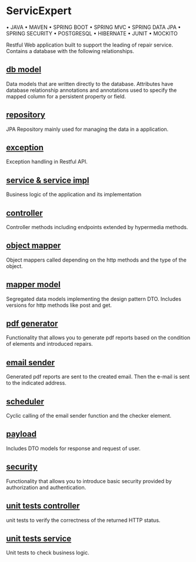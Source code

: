 # ServicExpert

• JAVA
• MAVEN
• SPRING BOOT
• SPRING MVC
• SPRING DATA JPA
• SPRING SECURITY
• POSTGRESQL
• HIBERNATE
• JUNIT
• MOCKITO

Restful Web application built to support the leading of repair service. Contains a database with the following relationships.

## [db model](https://github.com/kdanelczyk/ServicExpert/tree/main/src/main/java/com/kamil/servicExpert/db/model)

Data models that are written directly to the database. Attributes have database relationship annotations and annotations used to specify the mapped column for a persistent property or field.

## [repository](https://github.com/kdanelczyk/ServicExpert/tree/main/src/main/java/com/kamil/servicExpert/repository)

JPA Repository mainly used for managing the data in a application.

## [exception](https://github.com/kdanelczyk/ServicExpert/tree/main/src/main/java/com/kamil/servicExpert/exception)

Exception handling in Restful API.

## [service & service impl](https://github.com/kdanelczyk/ServicExpert/tree/main/src/main/java/com/kamil/servicExpert/service)

Business logic of the application and its implementation

## [controller](https://github.com/kdanelczyk/ServicExpert/tree/main/src/main/java/com/kamil/servicExpert/controller)

Controller methods including endpoints extended by hypermedia methods.

## [object mapper](https://github.com/kdanelczyk/ServicExpert/tree/main/src/main/java/com/kamil/servicExpert/db/mapper)

Object mappers called depending on the http methods and the type of the object.

## [mapper model](https://github.com/kdanelczyk/ServicExpert/tree/main/src/main/java/com/kamil/servicExpert/model)

Segregated data models implementing the design pattern DTO. Includes versions for http methods like post and get. 

## [pdf generator](https://github.com/kdanelczyk/ServicExpert/tree/main/src/main/java/com/kamil/servicExpert/pdfGenerator)

Functionality that allows you to generate pdf reports based on the condition of elements and introduced repairs.

## [email sender](https://github.com/kdanelczyk/ServicExpert/tree/main/src/main/java/com/kamil/servicExpert/EmailSender)

Generated pdf reports are sent to the created email. Then the e-mail is sent to the indicated address.


## [scheduler](https://github.com/kdanelczyk/ServicExpert/tree/main/src/main/java/com/kamil/servicExpert/scheduler)

Cyclic calling of the email sender function and the checker element.


## [payload](https://github.com/kdanelczyk/ServicExpert/tree/main/src/main/java/com/kamil/servicExpert/payload)

Includes DTO models for response and request of user.

## [security](https://github.com/kdanelczyk/ServicExpert/tree/main/src/main/java/com/kamil/servicExpert/security)

Functionality that allows you to introduce basic security provided by authorization and authentication.

## [unit tests controller](https://github.com/kdanelczyk/ServicExpert/tree/main/src/test/java/com/kamil/servicExpert/controller)

unit tests to verify the correctness of the returned HTTP status.

## [unit tests service](https://github.com/kdanelczyk/ServicExpert/tree/main/src/test/java/com/kamil/servicExpert/service)

Unit tests to check business logic.
